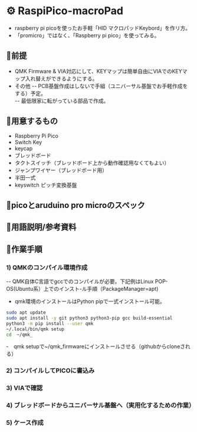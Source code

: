 # ⚙ RaspiPico-macroPad
- raspberry pi picoを使ったお手軽「HID マクロパッドKeybord」を作リ方。
- 「promicro」ではなく、「Raspberry pi pico」を使ってみる。

## 🔴前提  
- QMK Firmware & VIA対応にして、KEYマップは簡単自由にVIAでのKEYマップ入れ替えができるようにする。  
- その他
-- PCB基盤作成はしないで手組（ユニバーサル基盤でお手軽作成をする）予定。<br>
-- 最低限家に転がっている部品で作成。<br>

## 🔴用意するもの
- Raspberry Pi Pico<br>
- Switch Key<br> 
- keycap<br>
- ブレッドボード<br>
- タクトスイッチ（ブレッドボード上から動作確認用なくてもよい）
- ジャンプワイヤー（ブレッドボード用）
- 半田一式
- keyswitch ピッチ変換基盤<br>

## 🔴picoとaruduino pro microのスペック

## 🔴用語説明/参考資料


## 🔴作業手順
### 1) QMKのコンパイル環境作成
-- QMK自体C言語でgccでのコンパイルが必要。下記例はLinux POP-OS(Ubuntu系）上でのインスト-ル手順（PackageManager=apt)
- qmk環境のインストールはPython pipで一式インストール可能。
```bash
sudo apt update
sudo apt install -y git python3 python3-pip gcc build-essential
python3 -m pip install --user qmk
~/.local/bin/qmk setup
cd  ~/qmk_
```
-　qmk setupで~/qmk_firmwareにインストールさせる（githubからcloneされる）


### 2) コンパイルしてPICOに書込み
### 3) VIAで確認
### 4) ブレッドボードからユニバーサル基盤へ（実用化するための作業）
### 5) ケース作成



